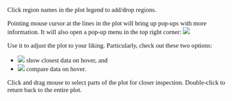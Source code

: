<span style="font-family:Inconsolata; font-size:11pt;">Click region names in the plot legend to add/drop regions.</span>

<span style="font-family:Inconsolata; font-size:11pt;">Pointing mouse cursor at the lines in the plot will bring up pop-ups with more information. It will also open a pop-up menu in the top right corner: ![](https://dataenthusiast.ca/?attachment_id=1115)</span>

<span style="font-family:Inconsolata; font-size:11pt;">Use it to adjust the plot to your liking. Particularly, check out these two options:</span>
- <span style="font-family:Inconsolata; font-size:11pt;">![](https://dataenthusiast.ca/?attachment_id=1112) show closest data on hover, and</span> 
- <span style="font-family:Inconsolata; font-size:11pt;">![](https://dataenthusiast.ca/?attachment_id=1113) compare data on hover.</span>

<span style="font-family:Inconsolata; font-size:11pt;">Click and drag mouse to select parts of the plot for closer inspection. Double-click to return back to the entire plot.</span>